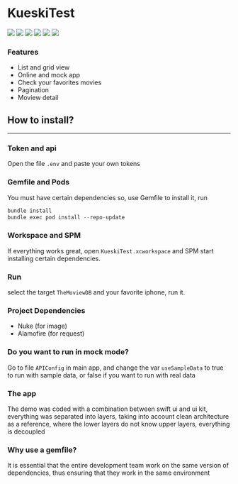 # KueskiTest
![](https://img.shields.io/github/stars/pandao/editor.md.svg) ![](https://img.shields.io/github/forks/pandao/editor.md.svg) ![](https://img.shields.io/github/tag/pandao/editor.md.svg) ![](https://img.shields.io/github/release/pandao/editor.md.svg) ![](https://img.shields.io/github/issues/pandao/editor.md.svg) ![](https://img.shields.io/bower/v/editor.md.svg)

### Features

- List and grid view
- Online and mock app
- Check your favorites movies
- Pagination
- Moview detail


## How to install?
                
----

### Token and api

Open the file `.env` and paste your own tokens

### Gemfile and Pods

You must have certain dependencies so, use Gemfile to install it, run
```swift
bundle install
bundle exec pod install --repo-update
```

### Workspace and SPM

If everything works great, open `KueskiTest.xcworkspace` and SPM start installing certain dependencies.

### Run

select the  target `TheMoviewDB` and your favorite iphone, run it.

### Project Dependencies

- Nuke (for image)
- Alamofire (for request)

### Do you want to run in mock mode?

Go to file `APIConfig` in main app, and change the var `useSampleData` to true to run with sample data, or false if you want to run with real data

### The app

The demo was coded with a combination between swift ui and ui kit, everything was separated into layers, taking into account clean architecture as a reference, where the lower layers do not know upper layers, everything is decoupled

### Why use a gemfile?

It is essential that the entire development team work on the same version of dependencies, thus ensuring that they work in the same environment
